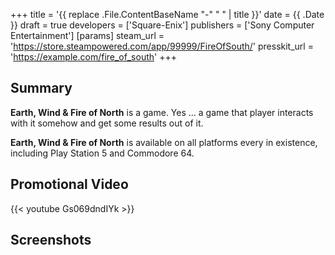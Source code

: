 +++
title = '{{ replace .File.ContentBaseName "-" " " | title }}'
date = {{ .Date }}
draft = true
developers = ['Square-Enix']
publishers = ['Sony Computer Entertainment']
[params]
    steam_url = 'https://store.steampowered.com/app/99999/FireOfSouth/'
    presskit_url = 'https://example.com/fire_of_south'
+++

## Summary

**Earth, Wind & Fire of North** is a game. Yes ... a game that player interacts with it somehow and get some results out of it.

**Earth, Wind & Fire of North** is available on all platforms every in existence, including Play Station 5 and Commodore 64.

## Promotional Video

{{< youtube Gs069dndIYk >}}

## Screenshots
